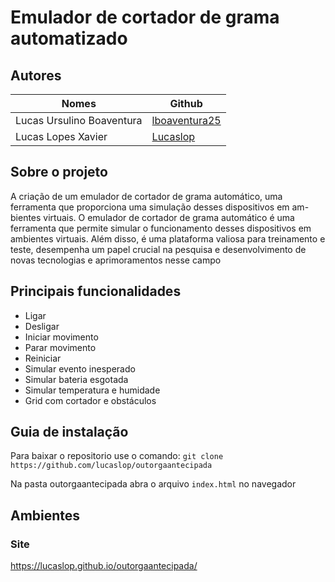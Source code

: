 # Emulador de cortador de grama automatizado

## Autores

|Nomes|Github|
|---|---|
|Lucas Ursulino Boaventura|[lboaventura25](https://github.com/lboaventura25)|
|Lucas Lopes Xavier|[Lucaslop](https://github.com/lucaslop)|



## Sobre o projeto
A criação de um emulador de cortador de grama
automático, uma ferramenta que proporciona uma simulação desses dispositivos em am-
bientes virtuais. O emulador de cortador de grama automático é uma ferramenta que
permite simular o funcionamento desses dispositivos em ambientes virtuais. Além disso,
é uma plataforma valiosa para treinamento e teste, desempenha um papel crucial na
pesquisa e desenvolvimento de novas tecnologias e aprimoramentos nesse campo



## Principais funcionalidades
* Ligar
* Desligar
* Iniciar movimento
* Parar movimento
* Reiniciar
* Simular evento inesperado
* Simular bateria esgotada
* Simular temperatura e humidade
* Grid com cortador e obstáculos


## Guia de instalação

Para baixar o repositorio use o comando: `git clone https://github.com/lucaslop/outorgaantecipada`

Na pasta outorgaantecipada abra o arquivo `index.html` no navegador

## Ambientes

### Site
https://lucaslop.github.io/outorgaantecipada/

